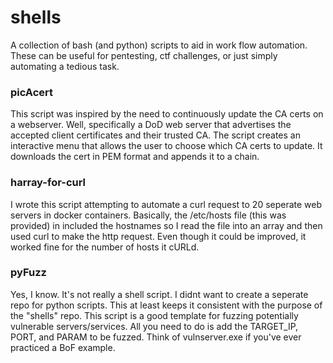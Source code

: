 # shells
A collection of bash (and python) scripts to aid in work flow automation. These can be useful for pentesting, ctf challenges, or just simply automating a tedious task.

### picAcert 
This script was inspired by the need to continuously update the CA certs on a webserver. Well, specifically a DoD web server that advertises the accepted client certificates and their trusted CA. The script creates an interactive menu that allows the user to choose which CA certs to update. It downloads the cert in PEM format and appends it to a chain.

### harray-for-curl
I wrote this script attempting to automate a curl request to 20 seperate web servers in docker containers. Basically, the /etc/hosts file (this was provided) in included the hostnames so I read the file into an array and then used curl to make the http request. Even though it could be improved, it worked fine for the number of hosts it cURLd.

### pyFuzz
Yes, I know. It's not really a shell script. I didnt want to create a seperate repo for python scripts. This at least keeps it consistent with the purpose of the "shells" repo. This script is a good template for fuzzing potentially vulnerable servers/services. All you need to do is add the TARGET_IP, PORT, and PARAM to be fuzzed. Think of vulnserver.exe if you've ever practiced a BoF example.


